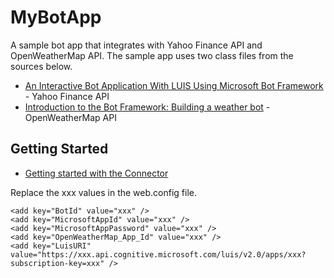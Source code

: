 # MyBotApp
A sample bot app that integrates with Yahoo Finance API and OpenWeatherMap API.
The sample app uses two class files from the sources below. 

* [An Interactive Bot Application With LUIS Using Microsoft Bot Framework](http://www.c-sharpcorner.com/article/an-interactive-bot-application-with-luis-using-microsoft-bot/) - Yahoo Finance API 
* [Introduction to the Bot Framework: Building a weather bot](https://github.com/mmgrt/streamcode) - OpenWeatherMap API


## Getting Started

* [Getting started with the Connector](https://docs.botframework.com/en-us/csharp/builder/sdkreference/gettingstarted.html) 

Replace the xxx values in the web.config file.

    <add key="BotId" value="xxx" /> 
    <add key="MicrosoftAppId" value="xxx" />
    <add key="MicrosoftAppPassword" value="xxx" />
    <add key="OpenWeatherMap_App_Id" value="xxx" />
    <add key="LuisURI" value="https://xxx.api.cognitive.microsoft.com/luis/v2.0/apps/xxx?subscription-key=xxx" />
